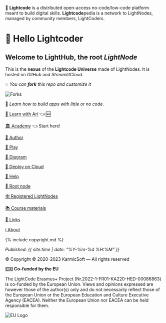 💬 **Lightcode** is a distributed open-access no-code/low-code platform 
meant to build digital skills. **Lightcode**pedia 
is a network to LightNodes, managed by community members, LightCoders.

# 👋 Hello Lightcoder
## Welcome to LightHub, the root _LightNode_ 
This is the **nexus** of the **Lightcode Universe** made of LightNodes. 
It is hosted on _GitHub_ and _StreamlitCloud_.

💡️ _You can **fork** this repo and customize it_ 

![Forks](https://img.shields.io/github/forks/michelzam/lightcodepedia?style=flat)

📖 _Learn how to build apps with little or no code._

[🤖 Learn with Ari](ari.md) 👈 🆕

[🏛 Academy](academy.md) 👈 Start here!

[👤 Author](author.md)

[🏀 Play](play.md)

[📐 Diagram](diagram.md)

[🚚 Deploy on Cloud](deploy.md)

[🛟 Help](help.md)

[🫜 Root node](https://lightcodepedia.org)

[🕸️ Registered LightNodes](nodes.md)

[📚 Course materials](chapters.md)

[🔗 Links](links.md)

[ℹ️ About](about.md)


{% include copyright.md %}

_Published: {{ site.time | date: "%Y-%m-%d %H:%M" }}_

© Copyright
© 2020-2023 KarmicSoft — All rights reserved

**🇪🇺 Co-funded by the EU**

The LightCode Erasmus+ Project (Nr.2022-1-FR01-KA220-HED-00086863) is co-funded by the European Union. Views and opinions expressed are however those of the author(s) only and do not necessarily reflect those of the European Union or the European Education and Culture Executive Agency (EACEA). Neither the European Union nor EACEA can be held responsible for them.

![EU Logo](images/EN_Co-fundedbytheEU_RGB_POS.png)

